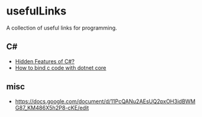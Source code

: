 # usefulLinks
A collection of useful links for programming.

## C#
+ [Hidden Features of C#?](https://stackoverflow.com/questions/9033/hidden-features-of-c/1399130)
+ [How to bind c code with dotnet core](https://medium.com/@xaviergeerinck/how-to-bind-c-code-with-dotnet-core-157a121c0aa6)

## misc
+ https://docs.google.com/document/d/11PcQANu2AEsUQ2pxOH3idBWMG87_KM486X5h2P8-cKE/edit
